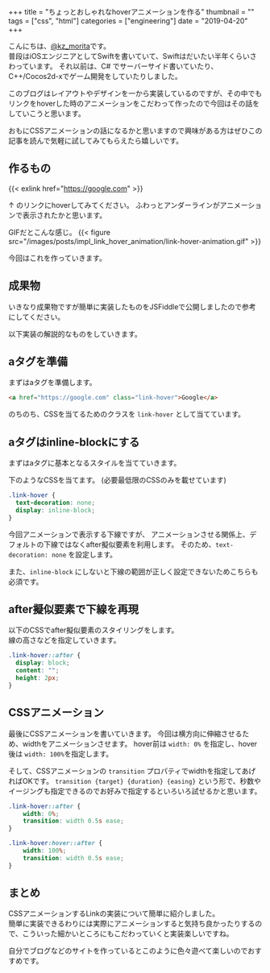 +++
title = "ちょっとおしゃれなhoverアニメーションを作る"
thumbnail = ""
tags = ["css", "html"]
categories = ["engineering"]
date = "2019-04-20"
+++

こんにちは、[@kz\_morita](https://twitter.com/kz_morita)です。\
普段はiOSエンジニアとしてSwiftを書いていて、Swiftはだいたい半年くらいさわっています。
それ以前は、C# でサーバーサイド書いていたり、C++/Cocos2d-xでゲーム開発をしていたりしました。

このブログはレイアウトやデザインを一から実装しているのですが、その中でもリンクをhoverした時のアニメーションをこだわって作ったので今回はその話をしていこうと思います。

おもにCSSアニメーションの話になるかと思いますので興味がある方はぜひこの記事を読んで気軽に試してみてもらえたら嬉しいです。

## 作るもの

{{< exlink href="https://google.com" >}}

↑ のリンクにhoverしてみてください。
ふわっとアンダーラインがアニメーションで表示されたかと思います。

GIFだとこんな感じ。
{{< figure src="/images/posts/impl_link_hover_animation/link-hover-animation.gif" >}}

今回はこれを作っていきます。

## 成果物

いきなり成果物ですが簡単に実装したものをJSFiddleで公開しましたので参考にしてください。

<script async src="//jsfiddle.net/kz_morita/t26a9z8w/embed/html,css,result/dark/"></script>

以下実装の解説的なものをしていきます。

## aタグを準備

まずはaタグを準備します。

```html
<a href="https://google.com" class="link-hover">Google</a>
```

のちのち、CSSを当てるためのクラスを `link-hover` として当てています。

## aタグはinline-blockにする 

まずはaタグに基本となるスタイルを当てていきます。

下のようなCSSを当てます。
(必要最低限のCSSのみを載せています)

```css
.link-hover {
  text-decoration: none;
  display: inline-block;
}
```

今回アニメーションで表示する下線ですが、
アニメーションさせる関係上、デフォルトの下線ではなくafter擬似要素を利用します。
そのため、`text-decoration: none` を設定します。

また、`inline-block` にしないと下線の範囲が正しく設定できないためこちらも必須です。

## after擬似要素で下線を再現

以下のCSSでafter擬似要素のスタイリングをします。\
線の高さなどを指定していきます。

```css
.link-hover::after {
  display: block;
  content: "";
  height: 2px;
}
```

## CSSアニメーション

最後にCSSアニメーションを書いていきます。
今回は横方向に伸縮させるため、widthをアニメーションさせます。
hover前は `width: 0%` を指定し、hover後は `width: 100%`を指定します。

そして、CSSアニメーションの `transition` プロパティでwidthを指定してあげればOKです。
`transition {target} {duration} {easing}` という形で、秒数やイージングも指定できるのでお好みで指定するといろいろ試せるかと思います。

```css
.link-hover::after {
    width: 0%;
    transition: width 0.5s ease;
}

.link-hover:hover::after {
    width: 100%;
    transition: width 0.5s ease;
}
```

## まとめ

CSSアニメーションするLinkの実装について簡単に紹介しました。\
簡単に実装できるわりには実際にアニメーションすると気持ち良かったりするので、こういった細かいところにもこだわっていくと実装楽しいですね。

自分でブログなどのサイトを作っているとこのように色々遊べて楽しいのでおすすめです。

